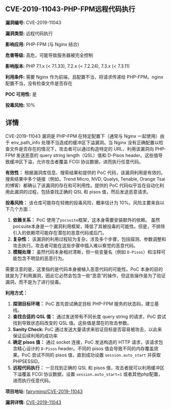 ## CVE-2019-11043-PHP-FPM远程代码执行

**漏洞编号:** CVE-2019-11043

**漏洞类型:** 远程代码执行

**影响应用:** PHP-FPM (与 Nginx 结合)

**危害等级:** 高危，可能导致服务器被完全控制

**影响版本:** PHP 7.1.x (< 7.1.33), 7.2.x (< 7.2.24), 7.3.x (< 7.3.11)

**利用条件:** 需要 Nginx 作为前端，且配置不当，将请求传递给 PHP-FPM。nginx配置不当，没有检查文件是否存在

**POC 可用性:** 是

**投毒风险:** 10%

## 详情

CVE-2019-11043 漏洞是 PHP-FPM 在特定配置下（通常与 Nginx 一起使用）由于 env_path_info 处理不当造成的缓冲区下溢漏洞。当 Nginx 没有正确配置以检查文件是否存在的情况下，攻击者可以通过构造特定的 URL，利用该漏洞向 PHP-FPM 发送恶意的 query string length（QSL）值和 D-Pisos header。这些值导致缓冲区下溢，允许攻击者覆盖 FCGI 协议数据，进而执行任意代码。

**有效性：**
根据漏洞库信息、搜索结果和提供的 PoC 代码，该漏洞利用是有效的。搜索结果中多个链接（例如，Trend Micro, NVD, Qualys, Tenable, Orange Tsai 的博客）都确认了该漏洞的存在和可利用性。提供的 PoC 代码似乎旨在自动化利用此漏洞的过程，包括查找正确的 QSL 和 pisos 值，然后发送恶意请求。

**投毒风险：**
该仓库可能存在轻微的投毒风险，概率估计为 10%。风险主要来自以下几个方面：
1.  **依赖关系：** PoC 使用了`pocsuite`框架，这本身需要安装额外的依赖。 虽然pocsuite本身是一个漏洞利用框架，降低了其被投毒的可能性。但是，不排除引入的依赖项可能存在潜在的恶意代码或后门。
2.  **复杂性：** 该漏洞的利用过程较为复杂，涉及多个步骤，包括探测、参数调整和攻击执行。攻击者可能在这些步骤中插入难以察觉的恶意代码。
3.  **模糊处理：** 虽然代码本身相对清晰，但一些变量名（例如 `D-Pisos`）和注释可能包含不明显的恶意行为。

需要注意的是，这里指的是代码本身被植入恶意代码的可能性。PoC 本身的目的就是为了利用漏洞，因此它必然会包含一些“恶意”的操作，但这些操作是为了验证漏洞，而不是为了进行投毒。

**利用方式：**
1.  **探测目标环境：** PoC 首先尝试确定目标 PHP-FPM 服务的状态码，建立基线。
2.  **查找合适的 QSL 值：** 通过发送带有不同长度 query string 的请求，PoC 尝试找到导致状态码改变的 QSL 值。这些值是潜在的攻击参数。
3.  **Sanity Check:** PoC 通过发送大量请求来验证目标是否容易被攻击，以此来保证后续利用的成功率
4.  **确定 pisos 值：** 通过 socket 连接，PoC 发送构造的 HTTP 请求，该请求包含精心设计的 `D-Pisos` header。不同的 pisos 值会导致不同的内存覆盖效果。PoC 尝试不同的 pisos 值，直到成功设置 `session.auto_start` 并获取 PHPSESSID。
5.  **远程代码执行：** 一旦找到正确的 QSL 和 pisos 值，攻击者就可以利用缓冲区下溢覆盖 FCGI 协议数据，设置 `session.auto_start=1` 或者其他php配置，进而执行任意代码。


**项目地址:** [fairyming/CVE-2019-11043](https://github.com/fairyming/CVE-2019-11043)

**漏洞详情:** [CVE-2019-11043](https://nvd.nist.gov/vuln/detail/CVE-2019-11043)